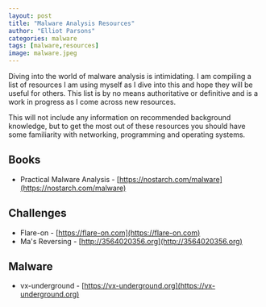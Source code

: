 ```yaml
---
layout: post
title: "Malware Analysis Resources"
author: "Elliot Parsons"
categories: malware
tags: [malware,resources]
image: malware.jpeg
---
```


Diving into the world of malware analysis is intimidating. I am compiling a list of resources I am using myself as I dive into this and hope they will be useful for others. This list is by no means authoritative or definitive and is a work in progress as I come across new resources.

This will not include any information on recommended background knowledge, but to get the most out of these resources you should have some familiarity with networking, programming and operating systems.

## Books
- Practical Malware Analysis - [https://nostarch.com/malware](https://nostarch.com/malware)

## Challenges
- Flare-on - [https://flare-on.com](https://flare-on.com)
- Ma's Reversing - [http://3564020356.org](http://3564020356.org)

## Malware
- vx-underground - [https://vx-underground.org](https://vx-underground.org)